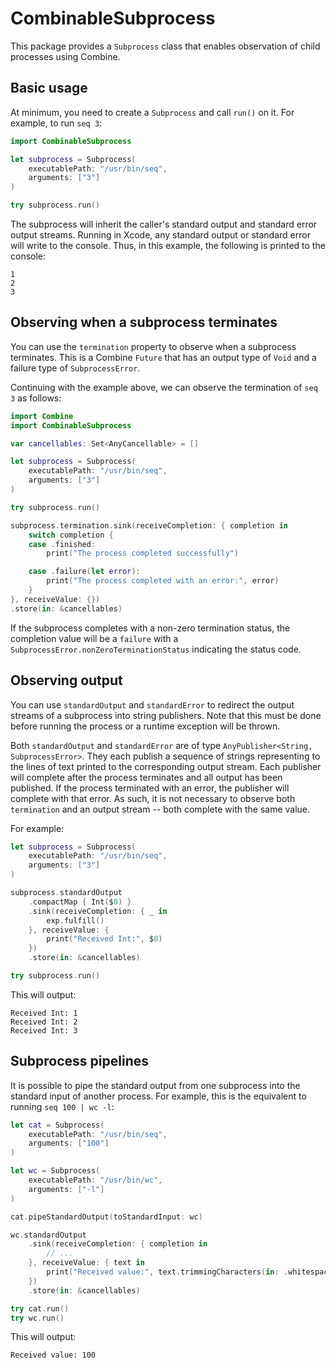 # CombinableSubprocess

This package provides a `Subprocess` class that enables observation of child processes using Combine.

## Basic usage

At minimum, you need to create a `Subprocess` and call `run()` on it. For example, to run `seq 3`:

```swift
import CombinableSubprocess

let subprocess = Subprocess(
    executablePath: "/usr/bin/seq",
    arguments: ["3"]
)

try subprocess.run()
```

The subprocess will inherit the caller's standard output and standard error output streams. Running in Xcode, any standard output or standard error will write to the console. Thus, in this example, the following is printed to the console:

```
1
2
3
```

## Observing when a subprocess terminates

You can use the `termination` property to observe when a subprocess terminates. This is a Combine `Future` that has an output type of `Void` and a failure type of `SubprocessError`.

Continuing with the example above, we can observe the termination of `seq 3` as follows:

```swift
import Combine
import CombinableSubprocess

var cancellables: Set<AnyCancellable> = []

let subprocess = Subprocess(
    executablePath: "/usr/bin/seq",
    arguments: ["3"]
)

try subprocess.run()

subprocess.termination.sink(receiveCompletion: { completion in
    switch completion {
    case .finished:
        print("The process completed successfully")

    case .failure(let error):
        print("The process completed with an error:", error)
    }
}, receiveValue: {})
.store(in: &cancellables)
```

If the subprocess completes with a non-zero termination status, the completion value will be a `failure` with a `SubprocessError.nonZeroTerminationStatus` indicating the status code.

## Observing output

You can use `standardOutput` and `standardError` to redirect the output streams of a subprocess into string publishers. Note that this must be done before running the process or a runtime exception will be thrown.

Both `standardOutput` and `standardError` are of type `AnyPublisher<String, SubprocessError>`. They each publish a sequence of strings representing to the lines of text printed to the corresponding output stream. Each publisher will complete after the process terminates and all output has been published. If the process terminated with an error, the publisher will complete with that error. As such, it is not necessary to observe both `termination` and an output stream -- both complete with the same value.

For example:

```swift
let subprocess = Subprocess(
    executablePath: "/usr/bin/seq",
    arguments: ["3"]
)

subprocess.standardOutput
    .compactMap { Int($0) }
    .sink(receiveCompletion: { _ in
        exp.fulfill()
    }, receiveValue: {
        print("Received Int:", $0)
    })
    .store(in: &cancellables)

try subprocess.run()
```

This will output:

```
Received Int: 1
Received Int: 2
Received Int: 3
```

## Subprocess pipelines

It is possible to pipe the standard output from one subprocess into the standard input of another process. For example, this is the equivalent to running `seq 100 | wc -l`:

```swift
let cat = Subprocess(
    executablePath: "/usr/bin/seq",
    arguments: ["100"]
)

let wc = Subprocess(
    executablePath: "/usr/bin/wc",
    arguments: ["-l"]
)

cat.pipeStandardOutput(toStandardInput: wc)

wc.standardOutput
    .sink(receiveCompletion: { completion in
        // ...
    }, receiveValue: { text in
        print("Received value:", text.trimmingCharacters(in: .whitespaces))
    })
    .store(in: &cancellables)

try cat.run()
try wc.run()
``` 

This will output:

```
Received value: 100
```
